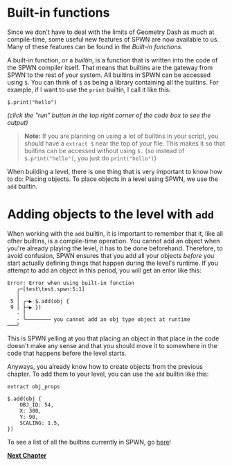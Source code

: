 # Built-in functions

Since we don't have to deal with the limits of Geometry Dash as much at compile-time, some useful new features of SPWN are now available to us. Many of these features can be found in the _Built-in functions_.

A built-in function, or a _builtin_, is a function that is written into the code of the SPWN compiler itself. That means that builtins are the gateway from SPWN to the rest of your system. All builtins in SPWN can be accessed using `$`. You can think of `$` as being a library containing all the builtins. For example, if I want to use the `print` builtin, I call it like this:

```spwn
$.print("hello")
```

_(click the "run" button in the top right corner of the code box to see the output)_

> **Note:** If you are planning on using a lot of builtins in your script, you should have a `extract $` near the top of your file. This makes it so that builtins can be accessed without using `$.` (so instead of `$.print("hello")`, you just do `print("hello")`)

When building a level, there is one thing that is very important to know how to do: Placing objects. To place objects in a level using SPWN, we use the `add` builtin.

# Adding objects to the level with `add`

When working with the `add` builtin, it is important to remember that it, like all other builtins, is a compile-time operation. You cannot add an object when you're already playing the level, it has to be done beforehand. Therefore, to avoid confusion, SPWN ensures that you add all your objects _before_ you start actually defining things that happen during the level's runtime. If you attempt to add an object in this period, you will get an error like this:

```
Error: Error when using built-in function
   ╭─[test\test.spwn:5:1]
   │
 5 │ ╭─▶ $.add(obj {
 9 │ ├─▶ })
   · │
   · ╰──────── you cannot add an obj type object at runtime
───╯
```

This is SPWN yelling at you that placing an object in that place in the code doesn't make any sense and that you should move it to somewhere in the code that happens before the level starts.

Anyways, you already know how to create objects from the previous chapter. To add them to your level, you can use the `add` builtin like this:

```spwn
extract obj_props

$.add(obj {
    OBJ_ID: 54,
    X: 300,
    Y: 90,
    SCALING: 1.5,
})
```

To see a list of all the builtins currently in SPWN, go [here](builtins.md)!

[**Next Chapter**](../advancedspwn/advanced_spwn.md)
